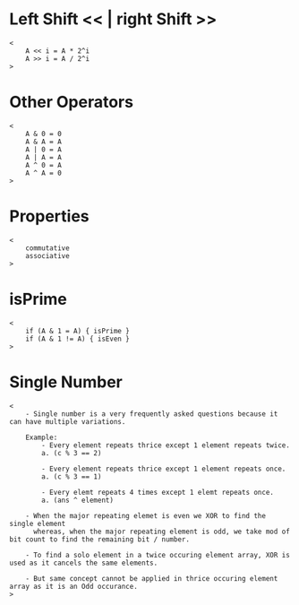 # Left Shift << | right Shift >>

    <
        A << i = A * 2^i
        A >> i = A / 2^i
    >

# Other Operators

    <
        A & 0 = 0
        A & A = A
        A | 0 = A
        A | A = A
        A ^ 0 = A
        A ^ A = 0
    >

# Properties

    <
        commutative
        associative
    >

# isPrime

    <
        if (A & 1 = A) { isPrime }
        if (A & 1 != A) { isEven }
    >

# Single Number

    <
        - Single number is a very frequently asked questions because it can have multiple variations.

        Example:
            - Every element repeats thrice except 1 element repeats twice.
            a. (c % 3 == 2)

            - Every element repeats thrice except 1 element repeats once.
            a. (c % 3 == 1)

            - Every elemt repeats 4 times except 1 elemt repeats once.
            a. (ans ^ element)

        - When the major repeating elemet is even we XOR to find the single element
          whereas, when the major repeating element is odd, we take mod of bit count to find the remaining bit / number.

        - To find a solo element in a twice occuring element array, XOR is used as it cancels the same elements.

        - But same concept cannot be applied in thrice occuring element array as it is an Odd occurance.
    >
